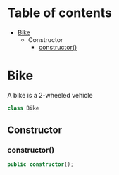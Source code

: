 # Table of contents

* [Bike][ClassDeclaration-2]
    * Constructor
        * [constructor()][Constructor-2]

# Bike

A bike is a 2-wheeled vehicle

```typescript
class Bike
```
## Constructor

### constructor()

```typescript
public constructor();
```

[ClassDeclaration-2]: bike.md#bike
[Constructor-2]: bike.md#constructor